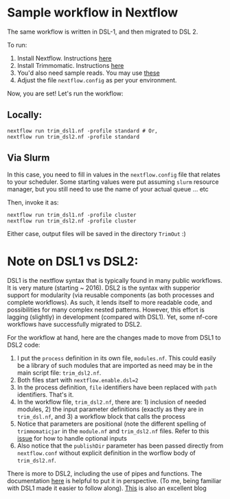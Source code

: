 # Sample workflow in Nextflow

The same workflow is written in DSL-1, and then migrated to DSL 2.

To run:

1. Install Nextflow. Instructions [here](https://www.nextflow.io/)
2. Install Trimmomatic. Instructions [here](http://www.usadellab.org/cms/?page=trimmomatic)
3. You'd also need sample reads. You may use [these](https://digitalinsights.qiagen.com/downloads/example-data/)
4. Adjust the file `nextflow.config` as per your environment. 



Now, you are set! Let's run the workflow:

## Locally:

```
nextflow run trim_dsl1.nf -profile standard # Or,
nextflow run trim_dsl2.nf -profile standard
```

## Via Slurm

In this case, you need to fill in values in the `nextflow.config` file that relates to your scheduler. Some starting values were put assuming `slurm` resource manager, but you still need to use the name of your actual queue ... etc

Then, invoke it as:
```
nextflow run trim_dsl1.nf -profile cluster
nextflow run trim_dsl2.nf -profile cluster
```

Either case, output files will be saved in the directory `TrimOut` :)


# Note on DSL1 vs DSL2:

DSL1 is the nextflow syntax that is typically found in many public workflows. It is very mature (starting ~ 2016). 
DSL2 is the syntax with supperior support for modularity (via reusable components (as both processes and complete workflows). As such, it lends itself to more readable code, and possibilities for many complex nested patterns. However, this effort is lagging (slightly) in development (compared with DSL1). Yet, some nf-core workflows have successfully migrated to DSL2. 

For the workflow at hand, here are the changes made to move from DSL1 to DSL2 code:
1. I put the `process` definition in its own file, `modules.nf`. This could easily be a library of such modules that are imported as need may be in the main script file: `trim_dsl2.nf`.
2. Both files start with `nextflow.enable.dsl=2`
2. In the process definition, `file` identifiers have been replaced with `path` identifiers. That's it.
3. In the workflow file, `trim_dsl2.nf`, there are: 1) inclusion of needed modules, 2) the input parameter definitions (exactly as they are in `trim_dsl.nf`, and 3) a workflow block that calls the process
4. Notice that parameters are positional (note the different spelling of `trimmomaticjar` in the `module.nf` and `trim_dsl2.nf` files. Refer to this [issue](https://github.com/nextflow-io/nextflow/issues/1694) for how to handle optional inputs
5. Also notice that the `publishDir` parameter has been passed directly from `nextflow.conf` without explicit definition in the worflow body of `trim_dsl2.nf`.
  
There is more to DSL2, including the use of pipes and functions. The documentation [here](https://www.nextflow.io/docs/latest/dsl2.html) is helpful to put it in perspective. (To me, being familiar with DSL1 made it easier to follow along). [This](https://antunderwood.gitlab.io/bioinformant-blog/posts/building_a_dsl2_pipeline_in_nextflow/) is also an excellent blog

